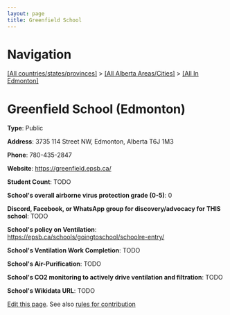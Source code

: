 ```yaml
---
layout: page
title: Greenfield School
---
```

# Navigation

[[All countries/states/provinces]](../../..) > [[All Alberta Areas/Cities]](../..) > [[All In Edmonton]](..)

# Greenfield School (Edmonton)

**Type**: Public

**Address**: 3735 114 Street NW, Edmonton, Alberta T6J 1M3

**Phone**: 780-435-2847

**Website**: <https://greenfield.epsb.ca/>

**Student Count**: TODO

**School's overall airborne virus protection grade (0-5)**: 0

**Discord, Facebook, or WhatsApp group for discovery/advocacy for THIS school**: TODO

**School's policy on Ventilation**: <https://epsb.ca/schools/goingtoschool/schoolre-entry/>

**School's Ventilation Work Completion**: TODO

**School's Air-Purification**: TODO

**School's CO2 monitoring to actively drive ventilation and filtration**: TODO

**School's Wikidata URL**: TODO


[Edit this page](https://github.com/ventilate-schools/AB/edit/main/./Edmonton/Greenfield_School.md). See also [rules for contribution](../../../contribution-rules/)